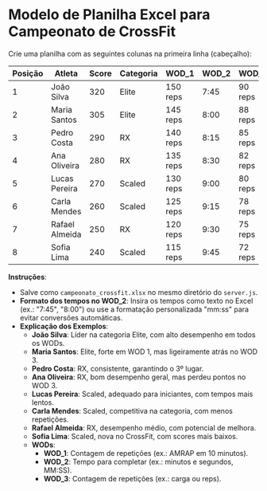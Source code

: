 # Modelo de Planilha Excel para Campeonato de CrossFit

Crie uma planilha com as seguintes colunas na primeira linha (cabeçalho):

| Posição | Atleta           | Score | Categoria | WOD_1   | WOD_2 | WOD_3   |
|---------|------------------|-------|-----------|---------|-------|---------|
| 1       | João Silva       | 320   | Elite     | 150 reps| 7:45  | 90 reps |
| 2       | Maria Santos     | 305   | Elite     | 145 reps| 8:00  | 88 reps |
| 3       | Pedro Costa      | 290   | RX        | 140 reps| 8:15  | 85 reps |
| 4       | Ana Oliveira     | 280   | RX        | 135 reps| 8:30  | 82 reps |
| 5       | Lucas Pereira    | 270   | Scaled    | 130 reps| 9:00  | 80 reps |
| 6       | Carla Mendes     | 260   | Scaled    | 125 reps| 9:15  | 78 reps |
| 7       | Rafael Almeida   | 250   | RX        | 120 reps| 9:30  | 75 reps |
| 8       | Sofia Lima       | 240   | Scaled    | 115 reps| 9:45  | 72 reps |

**Instruções**:
- Salve como `campeonato_crossfit.xlsx` no mesmo diretório do `server.js`.
- **Formato dos tempos no WOD_2**: Insira os tempos como texto no Excel (ex.: "7:45", "8:00") ou use a formatação personalizada "mm:ss" para evitar conversões automáticas.
- **Explicação dos Exemplos**:
  - **João Silva**: Líder na categoria Elite, com alto desempenho em todos os WODs.
  - **Maria Santos**: Elite, forte em WOD 1, mas ligeiramente atrás no WOD 3.
  - **Pedro Costa**: RX, consistente, garantindo o 3º lugar.
  - **Ana Oliveira**: RX, bom desempenho geral, mas perdeu pontos no WOD 3.
  - **Lucas Pereira**: Scaled, adequado para iniciantes, com tempos mais lentos.
  - **Carla Mendes**: Scaled, competitiva na categoria, com menos repetições.
  - **Rafael Almeida**: RX, desempenho médio, com potencial de melhora.
  - **Sofia Lima**: Scaled, nova no CrossFit, com scores mais baixos.
  - **WODs**:
    - **WOD_1**: Contagem de repetições (ex.: AMRAP em 10 minutos).
    - **WOD_2**: Tempo para completar (ex.: minutos e segundos, MM:SS).
    - **WOD_3**: Contagem de repetições (ex.: carga ou reps).